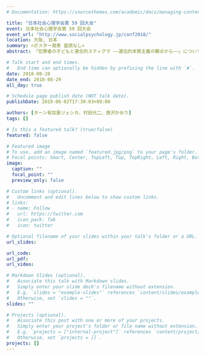 ```yaml
---
# Documentation: https://sourcethemes.com/academic/docs/managing-content/

title: "日本社会心理学会第 59 回大会"
event: 日本社会心理学会第 59 回大会
event_url: "http://www.socialpsychology.jp/conf2018/"
location: 大阪, 日本
summary: <ポスター発表 査読なし>
abstract: 「犯罪者の子どもと連合的スティグマ ――遺伝的本質主義の観点から――」について発表しました。

# Talk start and end times.
#   End time can optionally be hidden by prefixing the line with `#`.
date: 2018-08-28
date_end: 2018-08-29
all_day: true

# Schedule page publish date (NOT talk date).
publishDate: 2019-06-02T17:30:03+09:00

authors: [ターン有加里ジェシカ、村田光二、唐沢かおり]
tags: []

# Is this a featured talk? (true/false)
featured: false

# Featured image
# To use, add an image named `featured.jpg/png` to your page's folder. 
# Focal points: Smart, Center, TopLeft, Top, TopRight, Left, Right, BottomLeft, Bottom, BottomRight.
image:
  caption: ""
  focal_point: ""
  preview_only: false

# Custom links (optional).
#   Uncomment and edit lines below to show custom links.
# links:
# - name: Follow
#   url: https://twitter.com
#   icon_pack: fab
#   icon: twitter

# Optional filename of your slides within your talk's folder or a URL.
url_slides:

url_code:
url_pdf:
url_video:

# Markdown Slides (optional).
#   Associate this talk with Markdown slides.
#   Simply enter your slide deck's filename without extension.
#   E.g. `slides = "example-slides"` references `content/slides/example-slides.md`.
#   Otherwise, set `slides = ""`.
slides: ""

# Projects (optional).
#   Associate this post with one or more of your projects.
#   Simply enter your project's folder or file name without extension.
#   E.g. `projects = ["internal-project"]` references `content/project/deep-learning/index.md`.
#   Otherwise, set `projects = []`.
projects: []
---
```

